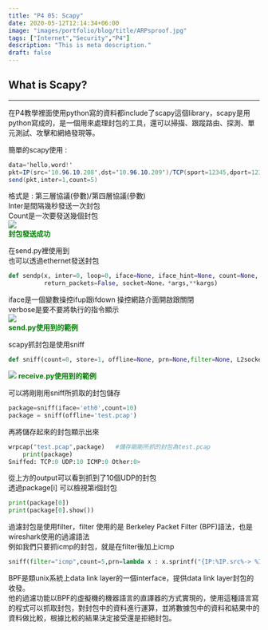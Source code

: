 ```yaml
---
title: "P4 05: Scapy"
date: 2020-05-12T12:14:34+06:00
image: "images/portfolio/blog/title/ARPsproof.jpg"
tags: ["Internet","Security","P4"]
description: "This is meta description."
draft: false
---
```


## **What is Scapy?**
---
在P4教學裡面使用python寫的資料都include了scapy這個library，scapy是用python寫成的，是一個用來處理封包的工具，還可以掃描、跟蹤路由、探測、單元測試、攻擊和網絡發現等。

簡單的scapy使用 :
```c#
data='hello,word!'
pkt=IP(src='10.96.10.208',dst='10.96.10.209')/TCP(sport=12345,dport=12345)/data
send(pkt,inter=1,count=5)
```
格式是 : 第三層協議(參數)/第四層協議(參數)<br>
Inter是間隔幾秒發送一次封包<br>
Count是一次要發送幾個封包<br>
![](https://imgur.com/babirZfl.jpg)<br>
<font color=#00800>
**封包發送成功**</font>

在send.py裡使用到<br>
也可以透過ethernet發送封包<br>
```python
def sendp(x, inter=0, loop=0, iface=None, iface_hint=None, count=None, verbose=None, realtime=None,
          return_packets=False, socket=None，*args,**kargs)
```

iface是一個變數操控ifup跟ifdown 操控網路介面開啟跟關閉<br>
verbose是要不要將執行的指令顯示<br>
![](https://imgur.com/71y7Eikl.jpg)<br>
<font color=#00800>
**send.py使用到的範例**</font>

scapy抓封包是使用sniff<br>
```python
def sniff(count=0, store=1, offline=None, prn=None,filter=None, L2socket=None, timeout=None, opened_socket=None, stop_filter=None, iface=None，*args,**kargs)
```
![](https://imgur.com/wZtJ5q2l.jpg)
<font color=#00800>
**receive.py使用到的範例**</font>

可以將剛剛用sniff所抓取的封包儲存
```python
package=sniff(iface='eth0',count=10)
package = sniff(offline='test.pcap')
```

再將儲存起來的封包顯示出來
```python
wrpcap("test.pcap",package)   #儲存剛剛所抓的封包為test.pcap
	print(package)
Sniffed: TCP:0 UDP:10 ICMP:0 Other:0>
```
從上方的output可以看到抓到了10個UDP的封包<br>
透過package[i] 可以檢視第i個封包

```python
print(package[0])   
print(package[0].show())
```
過濾封包是使用filter，filter 使用的是 Berkeley Packet Filter (BPF)語法，也是wireshark使用的過濾語法<br>
例如我們只要抓icmp的封包，就是在filter後加上icmp

```python
sniff(filter="icmp",count=5,prn=lambda x : x.sprintf("{IP:%IP.src%-> %IP.dst%}"))
```
BPF是類unix系統上data link layer的一個interface，提供data link layer封包的收發。<br>
他的過濾功能以BPF的虛擬機的機器語言的直譯器的方式實現的，使用這種語言寫的程式可以抓取封包，對封包中的資料進行運算，並將數據包中的資料和結果中的資料做比較，根據比較的結果決定接受還是拒絕封包。
